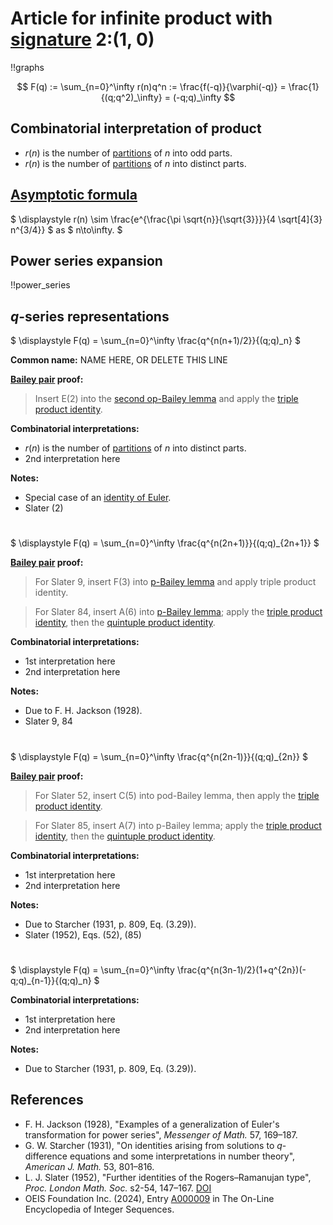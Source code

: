 # Article for infinite product with [signature](../product_signature.html) 2:(1, 0)

!!graphs

$$ F(q) := \sum_{n=0}^\infty r(n)q^n := \frac{f(-q)}{\varphi(-q)} = \frac{1}{(q;q^2)_\infty} = (-q;q)_\infty $$

## Combinatorial interpretation of product

- $r(n)$ is the number of [partitions](../partitions.html#integer_partitions) of $n$ into odd parts.
- $r(n)$ is the number of [partitions](../partitions.html#integer_partitions) of $n$ into distinct parts.

## [Asymptotic formula](../asymptotics.html)

$ \displaystyle r(n) \sim \frac{e^{\frac{\pi  \sqrt{n}}{\sqrt{3}}}}{4 \sqrt[4]{3} n^{3/4}} $ as $ n\to\infty. $

## Power series expansion

!!power_series

## $q$-series representations

$ \displaystyle F(q) = \sum_{n=0}^\infty \frac{q^{n(n+1)/2}}{(q;q)_n} $

**Common name:** NAME HERE, OR DELETE THIS LINE

**[Bailey pair](../Bailey_pairs.html) proof:**
> Insert E(2) into the [second op-Bailey lemma](../bailey_pairs.html#2nd_op_Bailey_lemma) and apply the [triple product identity](../q-series.html#triple_product).

**Combinatorial interpretations:**
- $r(n)$ is the number of [partitions](../partitions.html#integer_partitions) of $n$ into distinct parts.
- 2nd interpretation here
    
**Notes:**
- Special case of an [identity of Euler](../fundamental_q-hypergeometric_sums.html#Euler_id).
- Slater (2)

#

$ \displaystyle F(q) = \sum_{n=0}^\infty \frac{q^{n(2n+1)}}{(q;q)_{2n+1}} $


**[Bailey pair](../Bailey_pairs.html) proof:**
> For Slater 9, insert F(3) into [p-Bailey lemma](../bailey_pairs.html#p_Bailey_lemma) and apply triple product identity.

> For Slater 84, insert A(6) into [p-Bailey lemma](../bailey_pairs.html#p_Bailey_lemma); apply the [triple product identity](../q-series.html#triple_product), then the [quintuple product identity](../q-series.html#quintuple_product).

**Combinatorial interpretations:**
- 1st interpretation here
- 2nd interpretation here
    
**Notes:**
- Due to F. H. Jackson (1928).
- Slater 9, 84

#

$ \displaystyle F(q) = \sum_{n=0}^\infty \frac{q^{n(2n-1)}}{(q;q)_{2n}} $

**[Bailey pair](../Bailey_pairs.html) proof:**
> For Slater 52, insert C(5) into pod-Bailey lemma, then apply the [triple product identity](../q-series.html#triple_product).

> For Slater 85, insert A(7) into p-Bailey lemma; apply the [triple product identity](../q-series.html#triple_product), then
         the [quintuple product identity](../q-series.html#quintuple_product).

**Combinatorial interpretations:**
- 1st interpretation here
- 2nd interpretation here
    
**Notes:**
- Due to Starcher (1931, p. 809, Eq. (3.29)).
- Slater (1952), Eqs. (52), (85)

#

$ \displaystyle F(q) = \sum_{n=0}^\infty \frac{q^{n(3n-1)/2}(1+q^{2n})(-q;q)_{n-1}}{(q;q)_n} $

**Combinatorial interpretations:**
- 1st interpretation here
- 2nd interpretation here
    
**Notes:**
- Due to Starcher (1931, p. 809, Eq. (3.29)).
    
## References
- F. H. Jackson (1928), "Examples of a generalization of Euler's transformation for power series", *Messenger of Math.* 57, 169–187.
- G. W. Starcher (1931), "On identities arising from solutions to $q$-difference equations and some interpretations in number theory", *American J. Math.* 53, 801–816.
- L. J. Slater (1952), "Further identities of the Rogers–Ramanujan type", *Proc. London Math. Soc.* s2-54, 147–167. [DOI](https://doi.org/10.1112/plms/s2-54.2.147)
- OEIS Foundation Inc. (2024), Entry [A000009](https://oeis.org/A000009) in The On-Line Encyclopedia of Integer Sequences.

